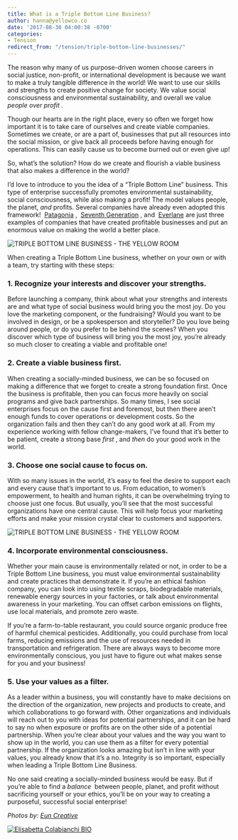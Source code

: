 ```yaml
---
title: What is a Triple Bottom Line Business?
author: hanna@yellowco.co
date: '2017-08-30 04:00:38 -0700'
categories:
- Tension
redirect_from: "/tension/triple-bottom-line-businesses/"
---
```


The reason why many of us purpose-driven women choose careers in social justice, non-profit, or international development is because we want to make a truly tangible difference in the world! We want to use our skills and strengths to create positive change for society. We value social consciousness and environmental sustainability, and overall we value _people over profit_ .

Though our hearts are in the right place, every so often we forget how important it is to take care of ourselves and create viable companies. Sometimes we create, or are a part of, businesses that put all resources into the social mission, or give back all proceeds before having enough for operations. This can easily cause us to become burned out or even give up!

So, what’s the solution? How do we create and flourish a viable business that also makes a difference in the world?

I’d love to introduce to you the idea of a “Triple Bottom Line” business. This type of enterprise successfully promotes environmental sustainability, social consciousness, while also making a profit! The model values people, the planet, _and_ profits. Several companies have already even adopted this framework!  [Patagonia](http://www.patagonia.com) ,  [Seventh Generation](http://www.seventhgeneration.com) , and  [Everlane](http://www.everlane.com) are just three examples of companies that have created profitable businesses and put an enormous value on making the world a better place.

![TRIPLE BOTTOM LINE BUSINESS - THE YELLOW ROOM](http://yellowco.co/wp-content/uploads/2017/09/TheFinerFewer-Final-070.jpg)

When creating a Triple Bottom Line business, whether on your own or with a team, try starting with these steps:

### **1\. Recognize your interests and discover your strengths.**

Before launching a company, think about what your strengths and interests are and what type of social business would bring you the most joy. Do you love the marketing component, or the fundraising? Would you want to be involved in design, or be a spokesperson and storyteller? Do you love being around people, or do you prefer to be behind the scenes? When you discover which type of business will bring you the most joy, you’re already so much closer to creating a viable and profitable one!

### **2\. Create a viable business first.**

When creating a socially-minded business, we can be so focused on making a difference that we forget to create a strong foundation first. Once the business is profitable, then you can focus more heavily on social programs and give back partnerships. So many times, I see social enterprises focus on the cause first and foremost, but then there aren’t enough funds to cover operations or development costs. So the organization fails and then they can’t do any good work at all. From my experience working with fellow change-makers, I’ve found that it’s better to be patient, create a strong base _first_ , and _then_ do your good work in the world.

### **3\. Choose one social cause to focus on.**

With so many issues in the world, it’s easy to feel the desire to support each and every cause that’s important to us. From education, to women’s empowerment, to health and human rights, it can be overwhelming trying to choose just one focus. But usually, you’ll see that the most successful organizations have one central cause. This will help focus your marketing efforts and make your mission crystal clear to customers and supporters.

![TRIPLE BOTTOM LINE BUSINESS - THE YELLOW ROOM](http://yellowco.co/wp-content/uploads/2017/09/TheFinerFewer-Final-013.jpg)

### **4\. Incorporate environmental consciousness.**

Whether your main cause is environmentally related or not, in order to be a Triple Bottom Line business, you must value environmental sustainability and create practices that demonstrate it. If you’re an ethical fashion company, you can look into using textile scraps, biodegradable materials, renewable energy sources in your factories, or talk about environmental awareness in your marketing. You can offset carbon emissions on flights, use local materials, and promote zero waste.

If you’re a farm-to-table restaurant, you could source organic produce free of harmful chemical pesticides. Additionally, you could purchase from local farms, reducing emissions and the use of resources needed in transportation and refrigeration. There are always ways to become more environmentally conscious, you just have to figure out what makes sense for you and your business!

### **5\. Use your values as a filter.**

As a leader within a business, you will constantly have to make decisions on the direction of the organization, new projects and products to create, and which collaborations to go forward with. Other organizations and individuals will reach out to you with ideas for potential partnerships, and it can be hard to say no when exposure or profits are on the other side of a potential partnership. When you’re clear about your values and the way you want to show up in the world, you can use them as a filter for every potential partnership. If the organization looks amazing but isn’t in line with your values, you already know that it’s a no. Integrity is so important, especially when leading a Triple Bottom Line Business.

No one said creating a socially-minded business would be easy. But if you’re able to find a _balance_  between people, planet, and profit without sacrificing yourself or your ethics, you’ll be on your way to creating a purposeful, successful social enterprise!

_Photos by: [Eun Creative](http://www.euncreative.com/)_

[![Elisabetta Colabianchi BIO](http://yellowco.co/wp-content/uploads/2017/07/Elisabetta-Colabianchi-BIO.jpg)](http://www.globaldreamcollective.com/)
